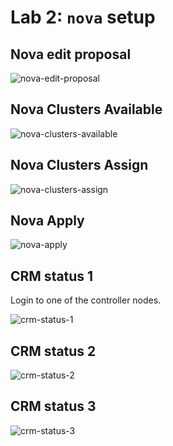 <!-- .slide: data-state="section-break" id="lab-2" data-menu-title="Lab 2: nova setup" -->
# Lab 2: `nova` setup


<!-- .slide: data-state="normal" id="nova-edit-proposal" data-menu-title="Nova edit proposal" -->
## Nova edit proposal

<img class="full-slide" alt="nova-edit-proposal" data-src="images/hands-on/20-nova-edit-proposal.png" />


<!-- .slide: data-state="normal" id="nova-clusters-available" data-menu-title="Nova Clusters Available" -->
## Nova Clusters Available

<img class="full-height" alt="nova-clusters-available" data-src="images/hands-on/21-nova-clusters-available.png" />


<!-- .slide: data-state="normal" id="nova-clusters-assign" data-menu-title="Nova Clusters Assign" -->
## Nova Clusters Assign

<img class="full-height" alt="nova-clusters-assign" data-src="images/hands-on/22-nova-clusters-assign.png" />


<!-- .slide: data-state="normal" id="nova-apply" data-menu-title="Nova Apply" -->
## Nova Apply

<img class="full-slide" alt="nova-apply" data-src="images/hands-on/23-nova-apply.png" />


<!-- .slide: data-state="normal" id="crm-status-1" data-menu-title="CRM status 1" -->
## CRM status 1

Login to one of the controller nodes.

<img class="full-slide" alt="crm-status-1" data-src="images/hands-on/30-crm-status-1.png" />


<!-- .slide: data-state="normal" id="crm-status-2" data-menu-title="CRM status 2" -->
## CRM status 2

<img class="full-slide" alt="crm-status-2" data-src="images/hands-on/31-crm-status-2.png" />


<!-- .slide: data-state="normal" id="crm-status-3" data-menu-title="CRM status 3" -->
## CRM status 3

<img class="full-slide" alt="crm-status-3" data-src="images/hands-on/32-crm-status-3.png" />
